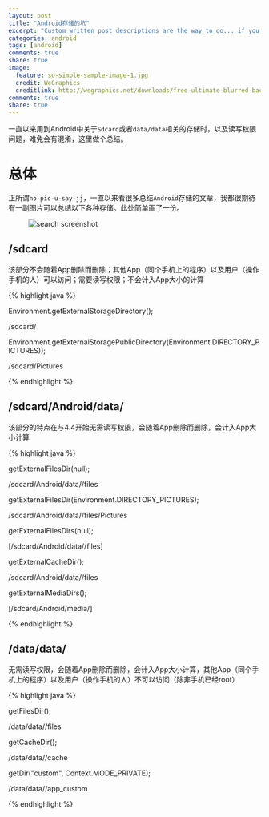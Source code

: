 ```yaml
---
layout: post
title: "Android存储的坑"
excerpt: "Custom written post descriptions are the way to go... if you're not lazy."
categories: android
tags: [android]
comments: true
share: true
image:
  feature: so-simple-sample-image-1.jpg
  credit: WeGraphics
  creditlink: http://wegraphics.net/downloads/free-ultimate-blurred-background-pack/
comments: true
share: true
---
```


一直以来用到Android中关于`Sdcard`或者`data/data`相关的存储时，以及读写权限问题，难免会有混淆，这里做个总结。


# 总体

正所谓`no-pic-u-say-jj`，一直以来看很多总结`Android`存储的文章，我都很期待有一副图片可以总结以下各种存储。此处简单画了一份。

<figure>
  <img src="{{ site.url }}/images/storage_1.jpeg" alt="search screenshot">
  <figcaption></figcaption>
</figure>   




## /sdcard

该部分不会随着App删除而删除；其他App（同个手机上的程序）以及用户（操作手机的人）可以访问；需要读写权限；不会计入App大小的计算

{% highlight java %}

Environment.getExternalStorageDirectory();

/sdcard/

Environment.getExternalStoragePublicDirectory(Environment.DIRECTORY_PICTURES));

/sdcard/Pictures

{% endhighlight %}

## /sdcard/Android/data/<package-name>

该部分的特点在与4.4开始无需读写权限，会随着App删除而删除，会计入App大小计算

{% highlight java %}

getExternalFilesDir(null);

/sdcard/Android/data/<package-name>/files

getExternalFilesDir(Environment.DIRECTORY_PICTURES);

/sdcard/Android/data/<package-name>/files/Pictures

getExternalFilesDirs(null);

[/sdcard/Android/data/<package-name>/files]

getExternalCacheDir();

/sdcard/Android/data/<package-name>/files

getExternalMediaDirs();

[/sdcard/Android/media/<package-name>]

{% endhighlight %}


## /data/data/<package-name>

无需读写权限，会随着App删除而删除，会计入App大小计算，其他App（同个手机上的程序）以及用户（操作手机的人）不可以访问（除非手机已经root）


{% highlight java %}

getFilesDir();

/data/data/<package-name>/files

getCacheDir();

/data/data/<package-name>/cache

getDir("custom", Context.MODE_PRIVATE);

/data/data/<package-name>/app_custom

{% endhighlight %}




